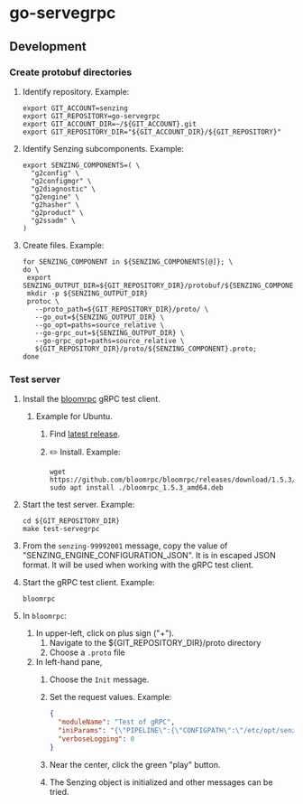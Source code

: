 # go-servegrpc

## Development

### Create protobuf directories

1. Identify repository.
   Example:

    ```console
    export GIT_ACCOUNT=senzing
    export GIT_REPOSITORY=go-servegrpc
    export GIT_ACCOUNT_DIR=~/${GIT_ACCOUNT}.git
    export GIT_REPOSITORY_DIR="${GIT_ACCOUNT_DIR}/${GIT_REPOSITORY}"

    ```

1. Identify Senzing subcomponents.
   Example:

    ```console
    export SENZING_COMPONENTS=( \
      "g2config" \
      "g2configmgr" \
      "g2diagnostic" \
      "g2engine" \
      "g2hasher" \
      "g2product" \
      "g2ssadm" \
    )

    ```

1. Create files.
   Example:

    ```console
   for SENZING_COMPONENT in ${SENZING_COMPONENTS[@]}; \
   do \
     export SENZING_OUTPUT_DIR=${GIT_REPOSITORY_DIR}/protobuf/${SENZING_COMPONENT};
     mkdir -p ${SENZING_OUTPUT_DIR}
     protoc \
       --proto_path=${GIT_REPOSITORY_DIR}/proto/ \
       --go_out=${SENZING_OUTPUT_DIR} \
       --go_opt=paths=source_relative \
       --go-grpc_out=${SENZING_OUTPUT_DIR} \
       --go-grpc_opt=paths=source_relative \
       ${GIT_REPOSITORY_DIR}/proto/${SENZING_COMPONENT}.proto;
   done

    ```

### Test server

1. Install the  [bloomrpc](https://github.com/bloomrpc/bloomrpc) gRPC test client.
   1. Example for Ubuntu.

       1. Find [latest release](https://github.com/bloomrpc/bloomrpc/releases).

       1. :pencil2: Install.
          Example:

           ```console
           wget https://github.com/bloomrpc/bloomrpc/releases/download/1.5.3/bloomrpc_1.5.3_amd64.deb
           sudo apt install ./bloomrpc_1.5.3_amd64.deb

           ```

1. Start the test server.
   Example:

     ```console
     cd ${GIT_REPOSITORY_DIR}
     make test-servegrpc
     ```

1. From the `senzing-99992001` message, copy the value of "SENZING_ENGINE_CONFIGURATION_JSON".
   It is in escaped JSON format.
   It will be used when working with the gRPC test client.

1. Start the gRPC test client.
   Example:

    ```console
    bloomrpc
    ```

1. In `bloomrpc`:
    1. In upper-left, click on plus sign ("+").
        1. Navigate to the ${GIT_REPOSITORY_DIR}/proto directory
        1. Choose a `.proto` file
    1. In left-hand pane,
        1. Choose the `Init` message.
        1. Set the request values.
           Example:

            ```json
            {
              "moduleName": "Test of gRPC",
              "iniParams": "{\"PIPELINE\":{\"CONFIGPATH\":\"/etc/opt/senzing\",\"RESOURCEPATH\":\"/opt/senzing/g2/resources\",\"SUPPORTPATH\":\"/opt/senzing/data\"},\"SQL\":{\"CONNECTION\":\"sqlite3://na:na@/tmp/sqlite/G2C.db\"}}",
              "verboseLogging": 0
            }
            ```

        1. Near the center, click the green "play" button.
        1. The Senzing object is initialized and other messages can be tried.
